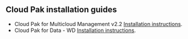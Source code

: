 ## Cloud Pak installation guides

- Cloud Pak for Multicloud Management v2.2  [Installation instructions](cp4mcm/v22/readme.md).
- Cloud Pak for Data - WD [Installation instructions](cp4d/wd.md).
